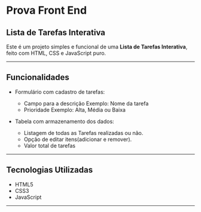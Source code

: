# Prova Front End

## Lista de Tarefas Interativa

Este é um projeto simples e funcional de uma **Lista de Tarefas Interativa**, feito com HTML, CSS e JavaScript puro. 

---

## Funcionalidades

- Formulário com cadastro de tarefas:
  - Campo para a descrição 
      Exemplo: Nome da tarefa
  - Prioridade 
      Exemplo: Alta, Média ou Baixa

- Tabela com armazenamento dos dados:
  - Listagem de todas as Tarefas realizadas ou não.
  - Opção de editar itens(adicionar e remover).
  - Valor total de tarefas


---

## Tecnologias Utilizadas

- HTML5
- CSS3
- JavaScript

---



